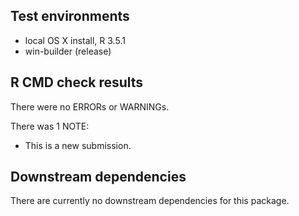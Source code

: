 ## Test environments 

* local OS X install, R 3.5.1
* win-builder (release)

## R CMD check results

There were no ERRORs or WARNINGs. 

There was 1 NOTE:

* This is a new submission. 

## Downstream dependencies

There are currently no downstream dependencies for this package. 
